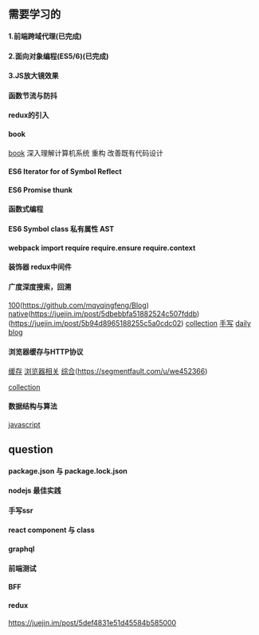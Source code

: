 ## 需要学习的

#### 1.前端跨域代理(已完成)

#### 2.面向对象编程(ES5/6)(已完成)

#### 3.JS放大镜效果

#### 函数节流与防抖

#### redux的引入

#### book
[book](http://lucida.me/blog/developer-reading-list/)
深入理解计算机系统
重构 改善既有代码设计

#### ES6 Iterator for of Symbol Reflect
#### ES6 Promise thunk
#### 函数式编程
#### ES6 Symbol class 私有属性 AST
#### webpack import require require.ensure require.context 
#### 装饰器 redux中间件
#### 广度深度搜索，回溯
#### 


[](https://juejin.im/post/5c64d15d6fb9a049d37f9c20)
[100](https://juejin.im/post/5d23e750f265da1b855c7bbe)(https://github.com/mqyqingfeng/Blog)
[native](https://juejin.im/post/5dac5d82e51d45249850cd20)(https://juejin.im/post/5dbebbfa51882524c507fddb)
(https://juejin.im/post/5b94d8965188255c5a0cdc02)
[collection](https://juejin.im/post/5aae076d6fb9a028cc6100a9)
[手写](https://segmentfault.com/a/1190000020703426)
[daily](https://github.com/Advanced-Frontend/Daily-Interview-Question)
[blog](https://github.com/ljianshu/Blog)
#### 浏览器缓存与HTTP协议
[缓存](https://segmentfault.com/a/1190000021248694)
[浏览器相关](https://juejin.im/post/5df5bcea6fb9a016091def69)
[综合](https://segmentfault.com/a/1190000021319127)(https://segmentfault.com/u/we452366)

[collection](https://juejin.im/post/5dfef50751882512444027eb#heading-12)


#### 数据结构与算法
[javascript](https://github.com/trekhleb/javascript-algorithms/blob/master/README.zh-CN.md)




## question

#### package.json 与 package.lock.json
#### nodejs 最佳实践
#### 手写ssr
#### react component 与 class
#### graphql
#### 前端测试
#### BFF

#### redux
https://juejin.im/post/5def4831e51d45584b585000